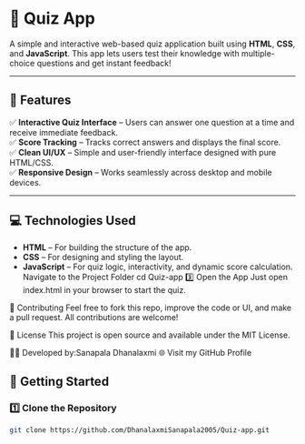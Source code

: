 # 🧠 Quiz App

A simple and interactive web-based quiz application built using **HTML**, **CSS**, and **JavaScript**. This app lets users test their knowledge with multiple-choice questions and get instant feedback!

---

## 🌟 Features

✅ **Interactive Quiz Interface** – Users can answer one question at a time and receive immediate feedback.  
✅ **Score Tracking** – Tracks correct answers and displays the final score.  
✅ **Clean UI/UX** – Simple and user-friendly interface designed with pure HTML/CSS.  
✅ **Responsive Design** – Works seamlessly across desktop and mobile devices.

---

## 💻 Technologies Used

- **HTML** – For building the structure of the app.  
- **CSS** – For designing and styling the layout.  
- **JavaScript** – For quiz logic, interactivity, and dynamic score calculation.
Navigate to the Project Folder
cd Quiz-app
3️⃣ Open the App
Just open index.html in your browser to start the quiz.

🙌 Contributing
Feel free to fork this repo, improve the code or UI, and make a pull request. All contributions are welcome!

📄 License
This project is open source and available under the MIT License.

👩‍💻 Developed by:Sanapala Dhanalaxmi
🌐 Visit my GitHub Profile


## 🚀 Getting Started

### 1️⃣ Clone the Repository

```bash
git clone https://github.com/DhanalaxmiSanapala2005/Quiz-app.git

